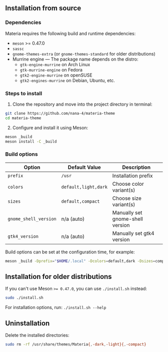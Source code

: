 ## Installation from source

### Dependencies

Materia requires the following build and runtime dependencies:

- `meson` >= 0.47.0
- `sassc`
- `gnome-themes-extra` (or `gnome-themes-standard` for older distributions)
- Murrine engine — The package name depends on the distro:
  - `gtk-engine-murrine` on Arch Linux
  - `gtk-murrine-engine` on Fedora
  - `gtk2-engine-murrine` on openSUSE
  - `gtk2-engines-murrine` on Debian, Ubuntu, etc.

### Steps to install

1. Clone the repository and move into the project directory in terminal:

```sh
git clone https://github.com/nana-4/materia-theme
cd materia-theme
```

2. Configure and install it using Meson:

```sh
meson _build
meson install -C _build
```

### Build options

Option | Default Value | Description
--- | --- | ---
`prefix` | `/usr` | Installation prefix
`colors` | `default,light,dark` | Choose color variant(s)
`sizes` | `default,compact` | Choose size variant(s)
`gnome_shell_version` | n/a (auto) | Manually set gnome-shell version
`gtk4_version` | n/a (auto) | Manually set gtk4 version

Build options can be set at the configuration time, for example:

```sh
meson _build -Dprefix="$HOME/.local" -Dcolors=default,dark -Dsizes=compact
```

## Installation for older distributions

If you can't use Meson `>= 0.47.0`, you can use `./install.sh` instead:

```sh
sudo ./install.sh
```

For installation options, run: `./install.sh --help`

## Uninstallation

Delete the installed directories:

```sh
sudo rm -rf /usr/share/themes/Materia{,-dark,-light}{,-compact}
```
